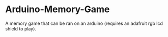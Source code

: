 # Arduino-Memory-Game
A memory game that can be ran on an arduino (requires an adafruit rgb lcd shield to play).
